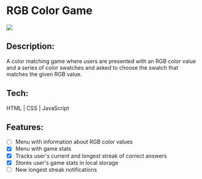 # RGB Color Game

<!-- **Live Demo:** [https://codepen.io/aexcode/full/MWmZmmR](https://codepen.io/aexcode/full/MWmZmmR) -->

![](https://i.imgur.com/udMQUOz.png)

## Description:

A color matching game where users are presented with an RGB color value and a series of color swatches and asked to choose the swatch that matches the given RGB value.

## Tech:

HTML | CSS | JavaScript

## Features:

- [ ] Menu with information about RGB color values
- [x] Menu with game stats
- [x] Tracks user's current and longest streak of correct answers
- [x] Stores user's game stats in local storage
- [ ] New longest streak notifications
